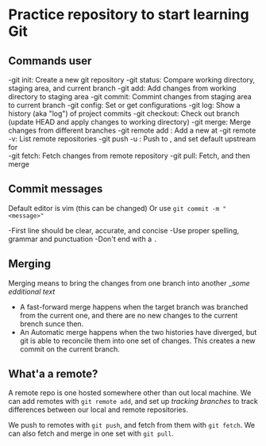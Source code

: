 # Practice repository to start learning Git

##  Commands user

-git init: Create a new git repository
-git status: Compare working directory, staging area, and current branch
-git add: Add changes from working directory to staging area
-git commit: Commint changes from staging area to current branch
-git config: Set or get configurations
-git log: Show a history (aka "log") of project commits
-git checkout: Check out branch (update HEAD and apply changes to working directory)
-git merge: Merge changes from different branches
-git remote add <remote> <url>: Add a new <remote> at <url>
-git remote -v: List remote repositories
-git push -u <remote> <branch>: Push <branch> to <remote>, and set default upstream for <branch>  
-git fetch: Fetch changes from remote repository
-git pull: Fetch, and then merge

## Commit messages
Default editor is vim (this can be changed)
Or use `git commit -m "<message>"`

-First line should be clear, accurate, and concise
-Use proper spelling, grammar and punctuation
-Don't end with a `.`

## Merging

Merging means to bring the changes from one branch into another
__some edditional text_
- A fast-forward merge happens when the target branch was branched 
from the current one, and there are no new changes to the current brench
sunce then.
- An Automatic merge happens when the two histories have diverged, 
but git is able to reconcile them into one set of changes.
This creates a new commit on the current branch.

## What'a a remote?

A remote repo is one hosted somewhere other than out local machine. 
We can add remotes with `git remote add`, and set up *tracking branches*
to track differences between our local and remote repositories.

We push to remotes with `git push`, and fetch from them with `git fetch`.
We can also fetch and merge in one set with `git pull`.


